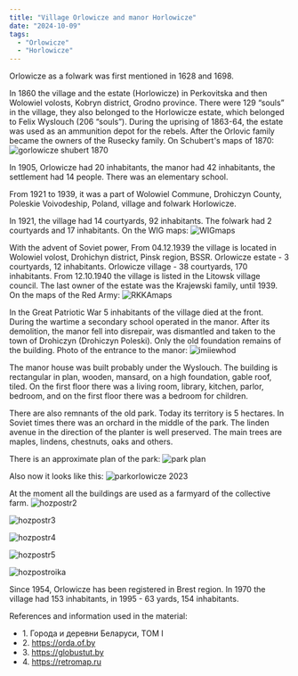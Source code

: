 ```yaml
---
title: "Village Orlowicze and manor Horlowicze"
date: "2024-10-09"
tags:
  - "Orlowicze"
  - "Horlowicze"
---
```


Orlowicze as a folwark was first mentioned in 1628 and 1698.

In 1860 the village and the estate (Horlowicze) in Perkovitska and then Wolowiel volosts, Kobryn district, Grodno province. There were 129 “souls” in the village, they also belonged to the Horlowicze estate, which belonged to Felix Wyslouch (206 “souls”). During the uprising of 1863-64, the estate was used as an ammunition depot for the rebels. After the Orlovic family became the owners of the Rusecky family.
On Schubert's maps of 1870:
![gorlowicze shubert 1870](https://github.com/user-attachments/assets/ec1d3259-9657-43fa-b2b4-406eaecece51)

In 1905, Orlowicze had 20 inhabitants, the manor had 42 inhabitants, the settlement had 14 people. There was an elementary school.

From 1921 to 1939, it was a part of Wolowiel Commune, Drohiczyn County, Poleskie Voivodeship, Poland, village and folwark Horlowicze.

In 1921, the village had 14 courtyards, 92 inhabitants. The folwark had 2 courtyards and 17 inhabitants.
On the WIG maps:
![WIGmaps](https://github.com/user-attachments/assets/80e9afdc-936a-4c65-b719-79a16eec910b)

With the advent of Soviet power, From 04.12.1939 the village is located in Wolowiel volost, Drohichyn district, Pinsk region, BSSR. Orlowicze estate - 3 courtyards, 12 inhabitants. Orlowicze village - 38 courtyards, 170 inhabitants. From 12.10.1940 the village is listed in the Litowsk village council. The last owner of the estate was the Krajewski family, until 1939.
On the maps of the Red Army:
![RKKAmaps](https://github.com/user-attachments/assets/41e1bf44-5579-44d7-ac9f-8b76be8a34e3)

In the Great Patriotic War 5 inhabitants of the village died at the front. During the wartime a secondary school operated in the manor. After its demolition, the manor fell into disrepair, was dismantled and taken to the town of Drohiczyn (Drohiczyn Poleski). Only the old foundation remains of the building.
Photo of the entrance to the manor:
![imiiewhod](https://github.com/user-attachments/assets/309dd236-de02-4223-8027-949eb65102e7)

The manor house was built probably under the Wyslouch. The building is rectangular in plan, wooden, mansard, on a high foundation, gable roof, tiled. On the first floor there was a living room, library, kitchen, parlor, bedroom, and on the first floor there was a bedroom for children.

There are also remnants of the old park. Today its territory is 5 hectares. In Soviet times there was an orchard in the middle of the park. The linden avenue in the direction of the planter is well preserved. The main trees are maples, lindens, chestnuts, oaks and others.

There is an approximate plan of the park:
![park plan](https://github.com/user-attachments/assets/80d02650-5d2f-44df-91cd-2d9e21578b85)

Also now it looks like this:
![parkorlowicze 2023](https://github.com/user-attachments/assets/fb076f74-d54a-44dc-9717-50ee45f7ff99)

At the moment all the buildings are used as a farmyard of the collective farm.
![hozpostr2](https://github.com/user-attachments/assets/8c1b52d7-0a28-44d1-9a08-cfba64e9de24)

![hozpostr3](https://github.com/user-attachments/assets/075952dd-a54f-44b0-91df-346cbe6b73d6)

![hozpostr4](https://github.com/user-attachments/assets/d1333104-9f01-4f55-ac68-2e1dd65aceb6)

![hozpostr5](https://github.com/user-attachments/assets/3dcfc808-3d23-4241-baeb-849ede1824b0)

![hozpostroika](https://github.com/user-attachments/assets/8d74b20b-129f-4eb1-8a4e-84c867188bd3)

Since 1954, Orlowicze has been registered in Brest region. In 1970 the village had 153 inhabitants, in 1995 - 63 yards, 154 inhabitants.

References and information used in the material:
- 1\. Города и деревни Беларуси, ТОМ I
- 2\. https://orda.of.by
- 3\. https://globustut.by
- 4\. https://retromap.ru

